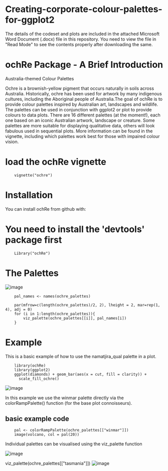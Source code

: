 # Creating-corporate-colour-palettes-for-ggplot2

The details of the codeset and plots are included in the attached Microsoft Word Document (.docx) file in this repository. 
You need to view the file in "Read Mode" to see the contents properly after downloading the same.

ochRe Package - A Brief Introduction
=====================================

Australia-themed Colour Palettes

Ochre is a brownish-yellow pigment that occurs naturally in soils across Australia. Historically, ochre has been used for artwork by many indigenous cultures, including the Aboriginal people of Australia.The goal of ochRe is to provide colour palettes inspired by Australian art, landscapes and wildlife. The palettes can be used in conjunction with ggplot2 or plot to provide colours to data plots. There are 16 different palettes (at the moment!), each one based on an iconic Australian artwork, landscape or creature. Some palettes are more suitable for displaying qualitative data, others will look fabulous used in sequential plots. More information can be found in the vignette, including which palettes work best for those with impaired colour vision.

# load the ochRe vignette
        vignette("ochre")

Installation
================
You can install ochRe from github with:

# You need to install the 'devtools' package first
        Library("ochRe")

The Palettes
=============

![image](https://user-images.githubusercontent.com/26252963/148026665-84ac2377-43af-42ce-b836-d8440fd1fdf5.png)

        pal_names <- names(ochre_palettes)

        par(mfrow=c(length(ochre_palettes)/2, 2), lheight = 2, mar=rep(1, 4), adj = 0)
        for (i in 1:length(ochre_palettes)){
            viz_palette(ochre_palettes[[i]], pal_names[i])
        }

Example
==========

This is a basic example of how to use the namatjira_qual palette in a plot.

        library(ochRe)
        library(ggplot2)
        ggplot(diamonds) + geom_bar(aes(x = cut, fill = clarity)) +
          scale_fill_ochre()
  
  ![image](https://user-images.githubusercontent.com/26252963/148026761-2ea20eeb-ac5d-48a4-bef4-74a334334085.png)


In this example we use the winmar palette directly via the colorRampPalette() function (for the base plot connoisseurs).

## basic example code
        pal <- colorRampPalette(ochre_palettes[["winmar"]])
        image(volcano, col = pal(20))

Individual palettes can be visualised using the viz_palette function

![image](https://user-images.githubusercontent.com/26252963/148026852-122ea678-fb2f-46fa-a045-7592aeb74e4d.png)


viz_palette(ochre_palettes[["tasmania"]])
![image](https://user-images.githubusercontent.com/26252963/148026913-d6baff13-68a6-4d55-96fe-d478c151c8b9.png)



